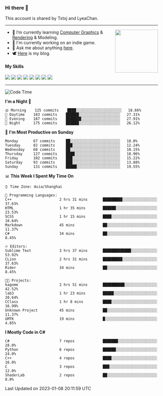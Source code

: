### Hi there 👋

This account is shared by Txtxj and LyeaChan.

---

<img align="right" height="141" src="https://github-readme-stats.vercel.app/api?username=txtxj&theme=tokyonight&show_icons=true&count_private=true">

- 🌱 I’m currently learning [Computer Graphics](https://github.com/txtxj/GAMES101) & [Rendering](https://github.com/txtxj/GAMES202) & 
Modeling.
- 🐶 I'm currently working on an indie game.
- 💬 Ask me about anything [here](https://github.com/txtxj/txtxj/issues).
- 🕊️ [Here](https://txtxj.top) is my blog.

#### My Skills

![](https://img.shields.io/badge/C%23-239120?logo=csharp&logoColor=fff)
![](https://img.shields.io/badge/Unity-000000?logo=unity&logoColor=fff)
![](https://img.shields.io/badge/Python-3e74a2?logo=python&logoColor=fff)
![](https://img.shields.io/badge/C++-65318e?logo=cplusplus&logoColor=fff)
![](https://img.shields.io/badge/C-5654a2?logo=c&logoColor=fff)
![](https://img.shields.io/badge/Blender-f5792a?logo=blender&logoColor=fff)
![](https://img.shields.io/badge/OpenJDK-ffffff?logo=openjdk&logoColor=000)
![](https://img.shields.io/badge/SQL-cc2927?logo=microsoftsqlserver&logoColor=fff)

---

<!--START_SECTION:waka-->
![Code Time](http://img.shields.io/badge/Code%20Time-624%20hrs%2057%20mins-blue)

**I'm a Night 🦉** 

```text
🌞 Morning    125 commits    ████░░░░░░░░░░░░░░░░░░░░░   18.66% 
🌆 Daytime    183 commits    ██████░░░░░░░░░░░░░░░░░░░   27.31% 
🌃 Evening    187 commits    ███████░░░░░░░░░░░░░░░░░░   27.91% 
🌙 Night      175 commits    ██████░░░░░░░░░░░░░░░░░░░   26.12%

```
📅 **I'm Most Productive on Sunday** 

```text
Monday       67 commits     ██░░░░░░░░░░░░░░░░░░░░░░░   10.0% 
Tuesday      82 commits     ███░░░░░░░░░░░░░░░░░░░░░░   12.24% 
Wednesday    68 commits     ██░░░░░░░░░░░░░░░░░░░░░░░   10.15% 
Thursday     127 commits    ████░░░░░░░░░░░░░░░░░░░░░   18.96% 
Friday       102 commits    ███░░░░░░░░░░░░░░░░░░░░░░   15.22% 
Saturday     93 commits     ███░░░░░░░░░░░░░░░░░░░░░░   13.88% 
Sunday       131 commits    █████░░░░░░░░░░░░░░░░░░░░   19.55%

```


📊 **This Week I Spent My Time On** 

```text
⌚︎ Time Zone: Asia/Shanghai

💬 Programming Languages: 
C++                      2 hrs 31 mins       █████████░░░░░░░░░░░░░░░░   37.63% 
HTML                     1 hr 35 mins        ██████░░░░░░░░░░░░░░░░░░░   23.53% 
SCSS                     1 hr 15 mins        ████░░░░░░░░░░░░░░░░░░░░░   18.64% 
Markdown                 45 mins             ██░░░░░░░░░░░░░░░░░░░░░░░   11.37% 
C#                       34 mins             ██░░░░░░░░░░░░░░░░░░░░░░░   8.45%

🔥 Editors: 
Sublime Text             3 hrs 37 mins       █████████████░░░░░░░░░░░░   53.92% 
CLion                    2 hrs 31 mins       █████████░░░░░░░░░░░░░░░░   37.63% 
Rider                    34 mins             ██░░░░░░░░░░░░░░░░░░░░░░░   8.45%

🐱‍💻 Projects: 
kagome                   2 hrs 51 mins       ██████████░░░░░░░░░░░░░░░   42.52% 
lab3                     1 hr 23 mins        █████░░░░░░░░░░░░░░░░░░░░   20.64% 
CClass                   1 hr 8 mins         ████░░░░░░░░░░░░░░░░░░░░░   16.99% 
Unknown Project          45 mins             ██░░░░░░░░░░░░░░░░░░░░░░░   11.37% 
GMTK                     19 mins             █░░░░░░░░░░░░░░░░░░░░░░░░   4.85%

```

**I Mostly Code in C#** 

```text
C#                       7 repos             ███████░░░░░░░░░░░░░░░░░░   28.0% 
Python                   6 repos             ██████░░░░░░░░░░░░░░░░░░░   24.0% 
C++                      4 repos             ████░░░░░░░░░░░░░░░░░░░░░   16.0% 
C                        3 repos             ███░░░░░░░░░░░░░░░░░░░░░░   12.0% 
ShaderLab                2 repos             ██░░░░░░░░░░░░░░░░░░░░░░░   8.0%

```



 Last Updated on 2023-01-08 20:11:59 UTC
<!--END_SECTION:waka-->
